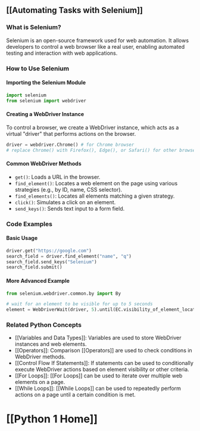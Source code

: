 ## [[Automating Tasks with Selenium]]

### What is Selenium?
Selenium is an open-source framework used for web automation. It allows developers to control a web browser like a real user, enabling automated testing and interaction with web applications.

### How to Use Selenium
#### Importing the Selenium Module
```python
import selenium
from selenium import webdriver
```

#### Creating a WebDriver Instance
To control a browser, we create a WebDriver instance, which acts as a virtual "driver" that performs actions on the browser.
```python
driver = webdriver.Chrome() # for Chrome browser
# replace Chrome() with Firefox(), Edge(), or Safari() for other browsers
```

#### Common WebDriver Methods
- `get()`: Loads a URL in the browser.
- `find_element()`: Locates a web element on the page using various strategies (e.g., by ID, name, CSS selector).
- `find_elements()`: Locates all elements matching a given strategy.
- `click()`: Simulates a click on an element.
- `send_keys()`: Sends text input to a form field.

### Code Examples
#### Basic Usage
```python
driver.get("https://google.com")
search_field = driver.find_element("name", "q")
search_field.send_keys("Selenium")
search_field.submit()
```

#### More Advanced Example
```python
from selenium.webdriver.common.by import By

# wait for an element to be visible for up to 5 seconds
element = WebDriverWait(driver, 5).until(EC.visibility_of_element_located((By.ID, "example_id")))
```

### Related Python Concepts
- [[Variables and Data Types]]: Variables are used to store WebDriver instances and web elements.
- [[Operators]]: Comparison [[Operators]] are used to check conditions in WebDriver methods.
- [[Control Flow If Statements]]: If statements can be used to conditionally execute WebDriver actions based on element visibility or other criteria.
- [[For Loops]]: [[For Loops]] can be used to iterate over multiple web elements on a page.
- [[While Loops]]: [[While Loops]] can be used to repeatedly perform actions on a page until a certain condition is met.
# [[Python 1 Home]]
